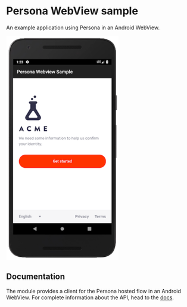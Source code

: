 # Persona WebView sample

An example application using Persona in an Android WebView.

<img
  src="https://raw.githubusercontent.com/persona-id/persona-android-webview/master/assets/screenshot.png"
  alt="webview screenshot" height="600px"
/>

## Documentation

The module provides a client for the Persona hosted flow in an Android WebView.  For complete information about the API, head to the [docs][0].

[0]: https://documentation.withpersona.com
